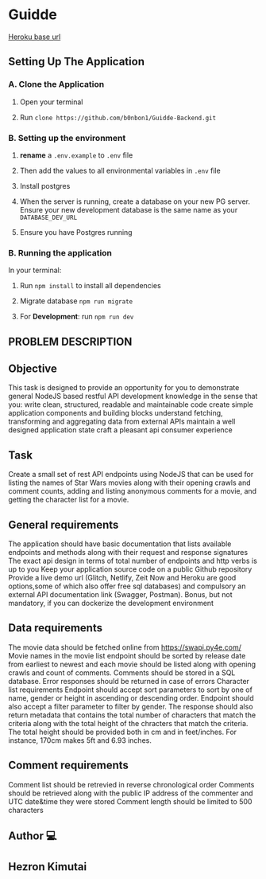 # Guidde

[Heroku base url](https://guidde-backend.herokuapp.com/)

## Setting Up The Application

### A. Clone the Application

1. Open your terminal

2. Run `clone https://github.com/b0nbon1/Guidde-Backend.git`

### B. Setting up the environment

1. **rename** a `.env.example` to `.env` file

2. Then add the values to all environmental variables in `.env` file

3. Install postgres

4. When the server is running, create a database on your new PG server. Ensure your new development database is the same name as your `DATABASE_DEV_URL`

5. Ensure you have Postgres running

### B. Running the application

In your terminal:

1. Run `npm install` to install all dependencies

2. Migrate database `npm run migrate`

3. For **Development**: run `npm run dev`

## PROBLEM DESCRIPTION

## Objective 
This task is designed to provide an opportunity for you to demonstrate general NodeJS based restful API development knowledge in the sense that you: 
write clean, structured, readable and maintainable code create simple application components and building blocks understand fetching, transforming and aggregating data from external APIs maintain a well designed application state craft a pleasant api consumer experience 
## Task 
Create a small set of rest API endpoints using NodeJS that can be used for listing the names of Star Wars movies along with their opening crawls and comment counts, adding and listing anonymous comments for a movie, and getting the character list for a movie. 
## General requirements 
The application should have basic documentation that lists available endpoints and methods along with their request and response signatures 
The exact api design in terms of total number of endpoints and http verbs is up to you Keep your application source code on a public Github repository 
Provide a live demo url (Glitch, Netlify, Zeit Now and Heroku are good options,some of which also offer free sql databases) and compulsory an external API documentation link (Swagger, Postman). Bonus, but not mandatory, if you can dockerize the development environment 
## Data requirements 
The movie data should be fetched online from https://swapi.py4e.com/
Movie names in the movie list endpoint should be sorted by release date from earliest to newest and each movie should be listed along with opening crawls and count of comments. Comments should be stored in a SQL database. Error responses should be returned in case of errors 
Character list requirements 
Endpoint should accept sort parameters to sort by one of name, gender or height in ascending or descending order. Endpoint should also accept a filter parameter to filter by gender. The response should also return metadata that contains the total number of characters that match the criteria along with the total height of the chracters that match the criteria. The total height should be provided both in cm and in feet/inches. For instance, 170cm makes 5ft and 6.93 inches. 
## Comment requirements 
Comment list should be retrevied in reverse chronological order 
Comments should be retrieved along with the public IP address of the commenter and UTC date&time they were stored 
Comment length should be limited to 500 characters


## Author :computer:

## Hezron Kimutai
